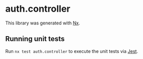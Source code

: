 # auth.controller

This library was generated with [Nx](https://nx.dev).

## Running unit tests

Run `nx test auth.controller` to execute the unit tests via [Jest](https://jestjs.io).
